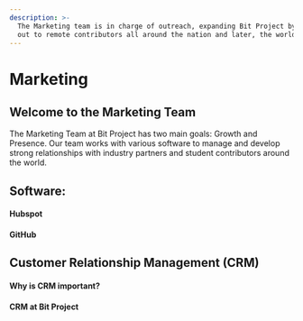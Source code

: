 ```yaml
---
description: >-
  The Marketing team is in charge of outreach, expanding Bit Project by reaching
  out to remote contributors all around the nation and later, the world.
---
```


# Marketing

## Welcome to the Marketing Team

The Marketing Team at Bit Project has two main goals: Growth and Presence. Our team works with various software to manage and develop strong relationships with industry partners and student contributors around the world.

## Software:

#### Hubspot

#### GitHub

## Customer Relationship Management \(CRM\)

#### Why is CRM important?

#### CRM at Bit Project



